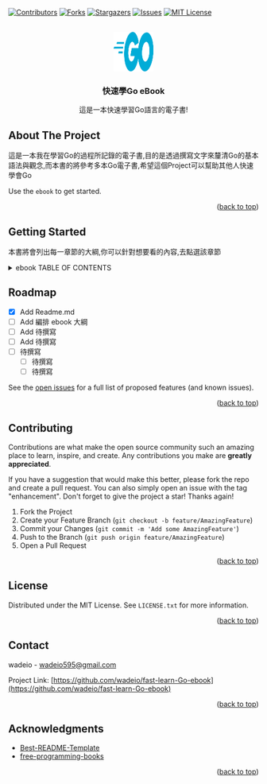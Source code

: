 <div id="top"></div>

<!--https://www.markdownguide.org/basic-syntax/#reference-style-links
-->
[![Contributors][contributors-shield]][contributors-url]
[![Forks][forks-shield]][forks-url]
[![Stargazers][stars-shield]][stars-url]
[![Issues][issues-shield]][issues-url]
[![MIT License][license-shield]][license-url]

<!-- PROJECT LOGO -->
<br />
<div align="center">
  <a href="https://github.com/othneildrew/Best-README-Template">
    <img src="images/logo.png" alt="Logo" width="80" height="80">
  </a>

  <h3 align="center">快速學Go eBook</h3>

  <p align="center">
    這是一本快速學習Go語言的電子書!
    <br />
    <!--
    <a href="https://github.com/othneildrew/Best-README-Template"><strong>Explore the docs »</strong></a>
    <br />
    <br />
    <a href="https://github.com/othneildrew/Best-README-Template">View Demo</a>
    ·
    <a href="https://github.com/othneildrew/Best-README-Template/issues">Report Bug</a>
    ·
    <a href="https://github.com/othneildrew/Best-README-Template/issues">Request Feature</a> -->
  </p>
</div>


<!-- ABOUT THE PROJECT -->
## About The Project

這是一本我在學習Go的過程所記錄的電子書,目的是透過撰寫文字來釐清Go的基本語法與觀念,而本書的將參考多本Go電子書,希望這個Project可以幫助其他人快速學會Go

Use the `ebook` to get started.

<p align="right">(<a href="#top">back to top</a>)</p>

<!-- GETTING STARTED -->
## Getting Started

本書將會列出每一章節的大綱,你可以針對想要看的內容,去點選該章節

<!-- ebook TABLE OF CONTENTS -->
<details>
  <summary>ebook TABLE OF CONTENTS</summary>
  <ol>
    <!--
    <li>
      <a href="#about-the-project">About The Project</a>
      <ul>
        <li><a href="#built-with">Built With</a></li>
      </ul>
    </li>
    <li>
      <a href="#getting-started">Getting Started</a>
      <ul>
        <li><a href="#prerequisites">Prerequisites</a></li>
        <li><a href="#installation">Installation</a></li>
      </ul>
    </li>-->
    <li><a href="https://github.com/wadeio/fast-learn-Go-ebook/blob/main/eBook/01.1.md">Go的起源與發展</a></li>
    <li><a href="#">Go的環境安裝</a></li>
    <li>
      <a href="#">Go基礎語法與特性</a>
      <ul>
        <li><a href="#">變數型態與宣告</a></li>
        <li><a href="#">流程控制與循環語法for、if、else、switch和defer</a></li>
        <li><a href="#">資料結構型態：結構(struct)、切片(slice)和映射(map)型態</a></li>
        <li><a href="#">方法(method)</a></li>
        <li><a href="#">併發(goroutine)</a></li>
        <li><a href="#">通道(channel)</a></li>
        <li><a href="#">閉包(closure)</a></li>
      </ul>
    </li>
    <li><a href="#">Go常用的基本庫</a></li>
    <li>
      <a href="#">Go的應用與實戰</a>
      <ul>
        <li><a href="#">Web框架Gin</a></li>
      </ul>
    </li>


  </ol>
</details>

<!-- ROADMAP -->
## Roadmap

- [x] Add Readme.md
- [ ] Add 編排 ebook 大綱
- [ ] Add 待撰寫
- [ ] Add 待撰寫
- [ ] 待撰寫
    - [ ] 待撰寫
    - [ ] 待撰寫

See the [open issues](https://github.com/othneildrew/Best-README-Template/issues) for a full list of proposed features (and known issues).

<p align="right">(<a href="#top">back to top</a>)</p>

<!-- CONTRIBUTING -->
## Contributing

Contributions are what make the open source community such an amazing place to learn, inspire, and create. Any contributions you make are **greatly appreciated**.

If you have a suggestion that would make this better, please fork the repo and create a pull request. You can also simply open an issue with the tag "enhancement".
Don't forget to give the project a star! Thanks again!

1. Fork the Project
2. Create your Feature Branch (`git checkout -b feature/AmazingFeature`)
3. Commit your Changes (`git commit -m 'Add some AmazingFeature'`)
4. Push to the Branch (`git push origin feature/AmazingFeature`)
5. Open a Pull Request

<p align="right">(<a href="#top">back to top</a>)</p>



<!-- LICENSE -->
## License

Distributed under the MIT License. See `LICENSE.txt` for more information.

<p align="right">(<a href="#top">back to top</a>)</p>



<!-- CONTACT -->
## Contact

<!--wadeio - [@your_twitter](https://twitter.com/your_username) - wadeio595@gmail.com-->
wadeio - wadeio595@gmail.com

Project Link: [https://github.com/wadeio/fast-learn-Go-ebook](https://github.com/wadeio/fast-learn-Go-ebook)

<p align="right">(<a href="#top">back to top</a>)</p>



<!-- ACKNOWLEDGMENTS -->
## Acknowledgments
* [Best-README-Template](https://github.com/othneildrew/Best-README-Template#built-with)
* [free-programming-books](https://github.com/EbookFoundation/free-programming-books)

<p align="right">(<a href="#top">back to top</a>)</p>



<!-- MARKDOWN LINKS & IMAGES -->
<!-- https://www.markdownguide.org/basic-syntax/#reference-style-links -->
[contributors-shield]: https://img.shields.io/github/contributors/wadeio/fast-learn-Go-ebook.svg?style=for-the-badge
[contributors-url]: https://github.com/wadeio/fast-learn-Go-ebook/graphs/contributors
[forks-shield]: https://img.shields.io/github/forks/wadeio/fast-learn-Go-ebook.svg?style=for-the-badge
[forks-url]: https://github.com/wadeio/fast-learn-Go-ebook/network/members
[stars-shield]: https://img.shields.io/github/stars/wadeio/fast-learn-Go-ebook.svg?style=for-the-badge
[stars-url]: https://github.com/wadeio/fast-learn-Go-ebook/stargazers
[issues-shield]: https://img.shields.io/github/issues/wadeio/fast-learn-Go-ebook.svg?style=for-the-badge
[issues-url]: https://github.com/wadeio/fast-learn-Go-ebook/issues
[license-shield]: https://img.shields.io/github/license/wadeio/fast-learn-Go-ebook.svg?style=for-the-badge
[license-url]: https://github.com/wadeio/fast-learn-Go-ebook/blob/master/LICENSE.txt
[linkedin-shield]: https://img.shields.io/badge/-LinkedIn-black.svg?style=for-the-badge&logo=linkedin&colorB=555
[linkedin-url]: https://linkedin.com/in/wadeio
[product-screenshot]: images/screenshot.png
